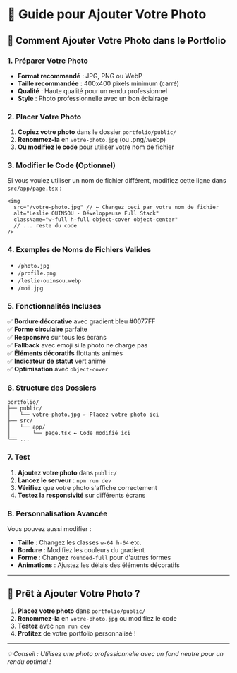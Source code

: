 # 📸 Guide pour Ajouter Votre Photo

## 🎯 Comment Ajouter Votre Photo dans le Portfolio

### 1. **Préparer Votre Photo**
- **Format recommandé** : JPG, PNG ou WebP
- **Taille recommandée** : 400x400 pixels minimum (carré)
- **Qualité** : Haute qualité pour un rendu professionnel
- **Style** : Photo professionnelle avec un bon éclairage

### 2. **Placer Votre Photo**
1. **Copiez votre photo** dans le dossier `portfolio/public/`
2. **Renommez-la** en `votre-photo.jpg` (ou .png/.webp)
3. **Ou modifiez le code** pour utiliser votre nom de fichier

### 3. **Modifier le Code (Optionnel)**
Si vous voulez utiliser un nom de fichier différent, modifiez cette ligne dans `src/app/page.tsx` :

```tsx
<img
  src="/votre-photo.jpg" // ← Changez ceci par votre nom de fichier
  alt="Leslie OUINSOU - Développeuse Full Stack"
  className="w-full h-full object-cover object-center"
  // ... reste du code
/>
```

### 4. **Exemples de Noms de Fichiers Valides**
- `/photo.jpg`
- `/profile.png`
- `/leslie-ouinsou.webp`
- `/moi.jpg`

### 5. **Fonctionnalités Incluses**
✅ **Bordure décorative** avec gradient bleu #0077FF  
✅ **Forme circulaire** parfaite  
✅ **Responsive** sur tous les écrans  
✅ **Fallback** avec emoji si la photo ne charge pas  
✅ **Éléments décoratifs** flottants animés  
✅ **Indicateur de statut** vert animé  
✅ **Optimisation** avec `object-cover`  

### 6. **Structure des Dossiers**
```
portfolio/
├── public/
│   └── votre-photo.jpg ← Placez votre photo ici
├── src/
│   └── app/
│       └── page.tsx ← Code modifié ici
└── ...
```

### 7. **Test**
1. **Ajoutez votre photo** dans `public/`
2. **Lancez le serveur** : `npm run dev`
3. **Vérifiez** que votre photo s'affiche correctement
4. **Testez la responsivité** sur différents écrans

### 8. **Personnalisation Avancée**
Vous pouvez aussi modifier :
- **Taille** : Changez les classes `w-64 h-64` etc.
- **Bordure** : Modifiez les couleurs du gradient
- **Forme** : Changez `rounded-full` pour d'autres formes
- **Animations** : Ajustez les délais des éléments décoratifs

---

## 🚀 Prêt à Ajouter Votre Photo ?

1. **Placez votre photo** dans `portfolio/public/`
2. **Renommez-la** en `votre-photo.jpg` ou modifiez le code
3. **Testez** avec `npm run dev`
4. **Profitez** de votre portfolio personnalisé !

---

*💡 Conseil : Utilisez une photo professionnelle avec un fond neutre pour un rendu optimal !* 
